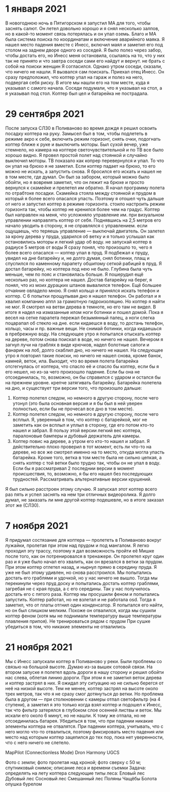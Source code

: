 # 1 января 2021
В новогоднюю ночь в Пятигорском я запустил МА для того, чтобы заснять салют. Он летел довольно хорошо и я снял несколько залпов, но в какой-то момент связь потерялась и он упал оземь. Благо и МА была система поиска по координатам и включение аварийного маяка. Я нашел место падения вместе с Инесс, включил маял и заметил его под столом на заднем дворе одного из соседей. Я было полез через забор, чтобы достать его, но Инесс меня остановила, ссылаясь на то, что у них так не принято и что завтра соседи сами его найдут и вернут.
	не брать с собой на поиски женщин
Я согласился. Однако утром соседи, сказали, что ничего не нашли. Я вызвался сам поискать. Приехал отец Инесс. Он сразу предположил, что коптер упал на гараж и полез на него, подвергая себя риску. В игоге мы нашли его на том месте, куда я указывал с самого начала. Соседи подумали, что я указывал на стол, а я указывал под стол.
Коптер был цел и батарейка не пострадала.

# 29 сентября 2021
После запуска СЛ30 в Поливаново во время дождя я решил освоить посадку коптера на руку. Замысел был в том, чтобы подлететь в режиме акро к себе, включить режим горизонт, снять очки, подогнать коптер ближе к руке и выключить моторы.
Был сухой вечер, уже стемнело, но камера на коптере светочувствительной и по ТВ все было хорошо видно. Я провел простой полет над стоянкой и случайно выключил моторы. ТВ показало как копрер перевернулся и упал. То что он упал на брюхо я не заметил.
	Если коптер падает на брюхо, то его можно не искать, а запустить снова.
Я бросился его искать и нашел не в том месте, где думал. Он был за забором, который можно было обойти, но я вовремя заметил, что он лежит на брюхе и просто вернулся к скамейке и прелетел им обратно.
Я начал программу полета по отрабтоке посадки. Скамейка стояла между стоянкой и прудом в который я более всего опасался упасть. Поэтому я отошел чуть дальше от него и запустил коптер в режиме горизонта.
	стоило настроить режим горизонта так, чтобы коптер не кренился более чем на градус.
Коптер был направлен на меня, что усложняло управление им.
	при визуальном управлении направлять коптер от себя.
Поднявшись на 2,5 метров его начало уводить в сторону, я не справлялся с управлением.
	если ощущаешь, что теряешь управление — выключай двигатель.
Он залетел за крону дерева у пруда, ударился об ветку и я только услышал как остановились моторы и легкий удар об воду. 
	не запускай коптер в радиусе 5 метров от воды
Я сразу понял, что произошло то, чего я более всего опасался — коптер упал в пруд. Я подбежал к пруду, увидел на дне батарейку и, не долго думая, снял ботинки, плащ и спуспился по каменному парапету обшитому сеткой рабицей в пруд.
Я достал батарейку, но коптера под нею не было. Глубина была чуть меньше, чем по пояс и становилась больше. Я пошерудил ещё несколько раз, но коптера не нашел. Достав батарейку на берег, я понял, что из моих дурацких штанов вывалился телефон. Ещё большее отчаяние овладело мною. Я снял кольцо и принялся искать телефон и коптер. С 6 попытки прощупывая дно я нашел телефон. Он работал и я хвалил компанию аппл за грамотную гидроизоляцию. Но коптер я найти не мог. Я смотрел на ветви дерева в темноте, но его там не видел. В итоге я надел на измазанные илом ноги ботинки и пошел домой. Пока я весел на сетке парапета пережал безымянный палец, а ноги слегка поцарапал об стекло на дне.
	если кидаешся в воду, то достань телефон, кольцо, часы и пр. важные вещи. 
	Не снимай ботинки, когда кидаешься в пребрежную воду.
На следующее утро я попытался отыскать коптер на дереве, потом снова поискал в воде, но ничего не нашел. 
Вечером я загнул лучи на граблях в виде крючков, надел болотные сапоги и фанарик на лоб, долго скаблил дно, но ничего не нашел.
На следующее утро я повторил такие поиски, но ничего не нашел снова, кроме банок, камней, веток, ила.
Выходит, что во время полета батарейка отсгегнулась от коптера, что спасло её и спасло бы коптер, если бы я его нешел, но из-за чего произошло падение. Если бы она не отсоединилась, то, возможно, он бы справился с ударом и остался бы на прежнем уровне.
	крепче затягивать батарейку.
Батарейка полетела на дно, и существует три версии того, что произошло дальше:
1. Коптер полетел следом, но немного в другую сторону, после чего утонул (это была основная версия и я бы был в ней уверен полностью, если бы не прочесал все дно в том месте).
2. Коптер полетел следом, но немного в другую сторону, после чего всплыл. Я, уверенный в том, что коптер с батарейкой, мог не заметить как он всплыл и уплыл в сторону, где его потом кто-то нашел и забрал. В пользу этой версии легкий вес коптера, паралоновые бамперы и дубовый держатель для камеры.
3. Коптер повис на дереве, а утром его кто-то нашел и забрал. Я действительно плохо проверил в тот момент, есть ли что-то на дереве, но все же смотрел именно на то место, откуда могла упасть батарейка. Кроме того, ветка в том месте была не сильно цепкая, а снять коптер с той ветки было трудно так, чтобы он не упал в воду.
Если бы я рассматривал 2 последнии версии в момент происшествия, то, возможно, я бы его нашел без последующих трудностей.
	Рассматривать альтернативные версии крушений.

Я был сильно расстроен этому случаю. Я запускал этот коптер всего раз пять и успел заснять на нем три отличных видеоролика. Я долго думал, не заказать ли мне другой коптер подешевле, но в итоге заказал этот же (СЛ30).

# 7 ноября 2021
Я придумал состязание для коптера — пролететь в Поливаново вокруг лужайки, пролетая при этом над прудом и под мангалом. Я легко проходил эту трассу, поэтому я дал возможность пройти её Мишке после того, как он потренировался в тренажере. Он пролетел круг один раз и я уже было начал его хвалить, как он врезался в ветки за прудом. При этом коптер отлетел назад, и нырнул прямо в середину пруда. Я уже не был этому удивлен, но снова расстроился. Мы попытались достать его граблями и удочкой, но у нас ничего не вышло. Тогда мы перекинули через пруд доску и попытались достать коптер граблями, загребая не с края пруда, а с его середины. Так у нас получилось достать его с пятого раза. Коптер мы просушили феном и попытались запустить. Коптер работал, но не взлетал и не работала osd. Тогда я заметил, что от платы отгнил один конденсатор. Я попытался его найти, но он был слишком мелким. Похоже он отвалился, когда мы сушили коптер феном (хотя мы не поднимали температуру выше температуры плавления припоя). 
	Не тренироваться рядом с прудом
	При сушке убедиться в том, что никакие элементы не отвалились

# 21 ноября 2021
Мы с Инесс запускали коптер в Поливаново у реки. Были проблемы со связью на большой высоте. Думаю из-за вышек сотовой связи.
На втором запуске я полетел вдоль дороги в нашу сторону и решил обойти нас слева, облетая линию дороги.
При этом я не заметил веток дерева и коптер застрял в них. Я ожидал эту ситуацию но не сильно берегся от неё на низкой высоте. Тем не менее, коптер застрял на высоте около трех метров, так что я не сразу смог дотянуться до ветки. Но проблема была в другом — при столкновении с камеры отпал светофильтр (на 4 ступени), а заметил я это только когда взял коптер и подошел к Инесс, так что фильтр затерялся в глубоком слое осенней листвы и веток. Мы искали его около 6 минут, но не нашли. К тому же отпала, но не отсоединилась батарея.
	Убедиться в том, что при падении никакие элементы коптера не отвалятся.
	При падении коптера, учитывать, что с него могло что-то отвалиться, поэтому фиксировать место падения или место над которым коптер зацепился до тех пор, пока нет уверенности, что с него ничего не слетело.


MapPilot  (Connectionless Mode)
Dron Harmony
UGCS

Фото с земли; фото пролетая над кроной; фото сверху с 50 м; спутниковый снимок; описание леса и времени съемки
Задача: определять на лету коптера следующие типы леса:
Еловый лес
Дубовый лес
Сосновый лес
Смешанный лес
Поляны
Чащёбы
Болота
опушка
бурелом
